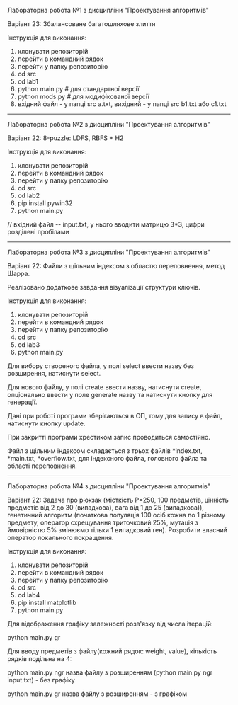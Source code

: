 Лабораторна робота №1 з дисципліни "Проектування алгоритмів"

Варіант 23: Збалансоване багатошляхове злиття

Інструкція для виконання:

1. клонувати репозиторій
2. перейти в командний рядок
3. перейти у папку репозиторію
4. сd src
5. cd lab1
6. python main.py # для стандартної версії
7. python mods.py # для модифікованої версії
8. вхідний файл - у папці src a.txt, вихідний - у папці src b1.txt або с1.txt

---

Лабораторна робота №2 з дисципліни "Проектування алгоритмів"

Варіант 22: 8-puzzle: LDFS, RBFS + H2

Інструкція для виконання:

1. клонувати репозиторій
2. перейти в командний рядок
3. перейти у папку репозиторію
4. сd src
5. cd lab2
6. pip install pywin32
7. python main.py

// вхідний файл -- input.txt, у нього вводити матрицю 3\*3, цифри розділені пробілами

---

Лабораторна робота №3 з дисципліни "Проектування алгоритмів"

Варіант 22: Файли з щільним індексом з областю переповнення, метод Шарра.

Реалізовано додаткове завдання візуалізації структури ключів.

Інструкція для виконання:

1. клонувати репозиторій
2. перейти в командний рядок
3. перейти у папку репозиторію
4. сd src
5. cd lab3
6. python main.py

Для вибору створеного файла, у полі select ввести назву без розширення, натиснути select.

Для нового файлу, у полі create ввести назву, натиснути create, опціонально ввести у поле generate назву та натиснути кнопку для генерації.

Дані при роботі програми зберігаються в ОП, тому для запису в файл, натиснути кнопку update.

При закритті програми хрестиком запис проводиться самостійно.

Файл з щільним індексом складається з трьох файлів *index.txt, *main.txt, \*overflow.txt, для індексного файла, головного файла та області переповнення.

---

Лабораторна робота №4 з дисципліни "Проектування алгоритмів"

Варіант 22: Задача про рюкзак (місткість P=250, 100 предметів, цінність предметів
від 2 до 30 (випадкова), вага від 1 до 25 (випадкова)), генетичний
алгоритм (початкова популяція 100 осіб кожна по 1 різному предмету,
оператор схрещування триточковий 25%, мутація з ймовірністю 5%
змінюємо тільки 1 випадковий ген). Розробити власний оператор
локального покращення.

Інструкція для виконання:

1. клонувати репозиторій
2. перейти в командний рядок
3. перейти у папку репозиторію
4. сd src
5. cd lab4
6. pip install matplotlib
7. python main.py

Для відображення графіку залежності розв'язку від числа ітерацій:

python main.py gr

Для вводу предметів з файлу(кожний рядок: weight, value), кількість рядків подільна на 4:

python main.py ngr назва файлу з розширенням (python main.py ngr input.txt) - без графіку

python main.py gr назва файлу з розширенням - з графіком
